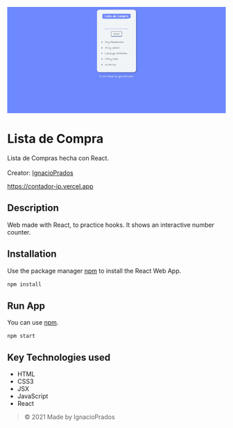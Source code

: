 ![banner](https://raw.githubusercontent.com/IgnacioPrados/ListaDeCompra/master/public/preview.JPG)
# Lista de Compra
Lista de Compras hecha con React.
<br><br>
Creator: [IgnacioPrados](https://github.com/IgnacioPrados)

https://contador-ip.vercel.app

## Description
Web made with React, to practice hooks. It shows an interactive number counter.

## Installation
Use the package manager [npm](https://www.npmjs.com/) to install the React Web App.

```bash
npm install
```
## Run App
You can use [npm](https://www.npmjs.com/).
```
npm start
```

## Key Technologies used
- HTML
- CSS3
- JSX
- JavaScript
- React
 
> © 2021 Made by IgnacioPrados
